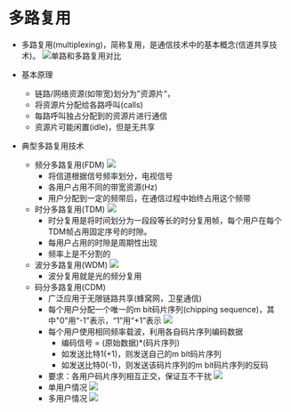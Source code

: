 # 多路复用
- 多路复用(multiplexing)，简称复用，是通信技术中的基本概念(信道共享技术)。
![单路和多路复用对比](https://computernetworking.oss-cn-hongkong.aliyuncs.com/multiplexing/2.png)
- 基本原理
    - 链路/网络资源(如带宽)划分为”资源片“，
    - 将资源片分配给各路呼叫(calls)
    - 每路呼叫独占分配到的资源片进行通信
    - 资源片可能闲置(idle)，但是无共享
- 典型多路复用技术
    
    - 频分多路复用(FDM)
    ![](https://computernetworking.oss-cn-hongkong.aliyuncs.com/multiplexing/3.png)
        - 将信道根据信号频率划分，电视信号
        - 各用户占用不同的带宽资源(Hz)
        - 用户分配到一定的频带后，在通信过程中始终占用这个频带
    - 时分多路复用(TDM)
        ![](https://computernetworking.oss-cn-hongkong.aliyuncs.com/multiplexing/4.png)
        - 时分复用是将时间划分为一段段等长的时分复用帧，每个用户在每个TDM帧占用固定序号的时隙。
        - 每用户占用的时隙是周期性出现
        - 频率上是不分割的
    - 波分多路复用(WDM)
        ![](https://computernetworking.oss-cn-hongkong.aliyuncs.com/multiplexing/5.png)
        - 波分复用就是光的频分复用      
    - 码分多路复用(CDM)
        - 广泛应用于无限链路共享(蜂窝网，卫星通信)
        - 每个用户分配一个唯一的m bit码片序列(chipping sequence)，其中"0"用“-1”表示，“1”用“+1”表示
        ![](https://computernetworking.oss-cn-hongkong.aliyuncs.com/multiplexing/6.png)
        - 每个用户使用相同频率载波，利用各自码片序列编码数据
            - 编码信号 = (原始数据)*(码片序列)
            - 如发送比特1(+1)，则发送自己的m bit码片序列
            - 如发送比特0(-1)，则发送该码片序列的m bit码片序列的反码
        - 要求：各用户码片序列相互正交，保证互不干扰
        ![](https://computernetworking.oss-cn-hongkong.aliyuncs.com/multiplexing/7.png)
        - 单用户情况
        ![](https://computernetworking.oss-cn-hongkong.aliyuncs.com/multiplexing/10.png)
        - 多用户情况
        ![](https://computernetworking.oss-cn-hongkong.aliyuncs.com/multiplexing/11.png)